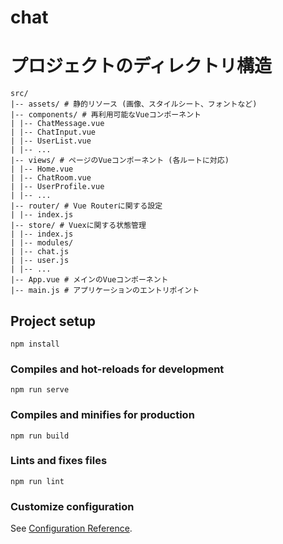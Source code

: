 # chat

# プロジェクトのディレクトリ構造

```
src/
|-- assets/ # 静的リソース (画像、スタイルシート、フォントなど)
|-- components/ # 再利用可能なVueコンポーネント
| |-- ChatMessage.vue
| |-- ChatInput.vue
| |-- UserList.vue
| |-- ...
|-- views/ # ページのVueコンポーネント (各ルートに対応)
| |-- Home.vue
| |-- ChatRoom.vue
| |-- UserProfile.vue
| |-- ...
|-- router/ # Vue Routerに関する設定
| |-- index.js
|-- store/ # Vuexに関する状態管理
| |-- index.js
| |-- modules/
| |-- chat.js
| |-- user.js
| |-- ...
|-- App.vue # メインのVueコンポーネント
|-- main.js # アプリケーションのエントリポイント
```

## Project setup
```
npm install
```

### Compiles and hot-reloads for development
```
npm run serve
```

### Compiles and minifies for production
```
npm run build
```

### Lints and fixes files
```
npm run lint
```

### Customize configuration
See [Configuration Reference](https://cli.vuejs.org/config/).
